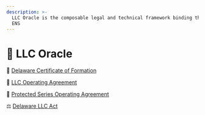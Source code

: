 ```yaml
---
description: >-
  LLC Oracle is the composable legal and technical framework binding the LLC to
  ENS
---
```


# 🔮 LLC Oracle



📜 [Delaware Certificate of Formation](delaware-certificate-of-formation.md)

📄 [LLC Operating Agreement](llc-operating-agreement.md)

📝 [Protected Series Operating Agreement](protected-series-operating-agreement.md)

⚖️ [Delaware LLC Act](delaware-llc-act.md)

